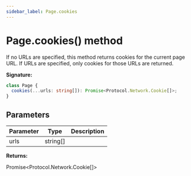 ```yaml
---
sidebar_label: Page.cookies
---
```


# Page.cookies() method

If no URLs are specified, this method returns cookies for the current page URL. If URLs are specified, only cookies for those URLs are returned.

**Signature:**

```typescript
class Page {
  cookies(...urls: string[]): Promise<Protocol.Network.Cookie[]>;
}
```

## Parameters

| Parameter | Type       | Description |
| --------- | ---------- | ----------- |
| urls      | string\[\] |             |

**Returns:**

Promise&lt;Protocol.Network.Cookie\[\]&gt;
